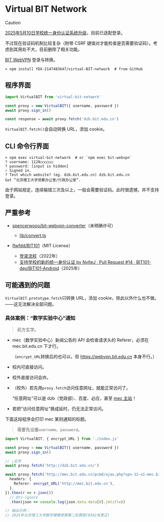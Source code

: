 # Virtual BIT Network

> [!CAUTION]
> [2025年5月10日学校统一身份认证系统升级](https://itc.bit.edu.cn/tzgg/997be9f3c1fe4c26a33285f60d3003dc.htm)，目前已适配登录。
>
> 不过现在验证码机制比较复杂（附带 CSRF 键值对才能检查是否需要验证码）。考虑到其用处不大，目前删除了相关功能。

[BIT WebVPN](https://webvpn.bit.edu.cn) 登录与转换。

```shell
> npm install YDX-2147483647/virtual-BIT-network  # from GitHub
```

## 程序界面

```typescript
import VirtualBIT from 'virtual-bit-network'

const proxy = new VirtualBIT({ username, password })
await proxy.sign_in()

const response = await proxy.fetch('dzb.bit.edu.cn')
```

`VirtualBIT.fetch()`会自动转换 URL，添加 cookie。

## CLI 命令行界面

```shell
> npm exec virtual-bit-network  # or `npm exec bit-webvpn`
? username: 1120○○○○○○
? password: [input is hidden]
✓ Signed in.
? Test which website? (eg. dzb.bit.edu.cn) dzb.bit.edu.cn
Got “北京理工大学党委办公室/行政办公室”.
```

由于网站规定，连续输错三次及以上，一般会需要验证码。此时很遗憾，并不支持登录。

<!-- ![验证码图像被直接显示到终端](https://s2.loli.net/2022/08/03/zQxtpAW5jrwV918.jpg) -->

## 严重参考

- [spencerwooo/bit-webvpn-converter](https://github.com/spencerwooo/bit-webvpn-converter)（未明确许可）

  - [lib/convert.ts](https://github.com/spencerwooo/bit-webvpn-converter/blob/1c94647e9e6e9fe3ce3e6fd43ffde70e10127f48/lib/convert.ts)

- [flwfdd/BIT101](https://github.com/flwfdd/BIT101)（MIT License）
  - [登录流程](https://github.com/flwfdd/BIT101/blob/e196258e6048db798baeaeb8a03d098ae7ca4479/doc/README.md#%E5%AD%A6%E6%A0%A1%E7%BB%9F%E4%B8%80%E8%BA%AB%E4%BB%BD%E8%AE%A4%E8%AF%81%E7%99%BB%E5%BD%95%E6%B5%81%E7%A8%8B)（2022年）
  - [支持学校的新的统一身份认证 by NylteJ · Pull Request #14 · BIT101-dev/BIT101-Android](https://github.com/BIT101-dev/BIT101-Android/pull/14)（2025年）

## 可能遇到的问题

`VirtualBIT.prototype.fetch`只转换 URL，添加 cookie，除此以外什么也不做。——这无法解决全部问题。

### 具体案例：“数学实验中心”通知

> 前方玄学。

- mec（数学实验中心）新闻公告的 API 会检查请求头的 Referer，必须在 mec.bit.edu.cn 下才行。

  （`encrypt_URL`转换后的也可以，但 https://webvpn.bit.edu.cn 本身不行。）

- 校内可直接访问。

- 校外直接访问会炸。

- （校外）若先用`proxy.fetch`访问任意网址，就能正常访问了。

  “任意网址”可以是 dzb（党政部）、百度、必应，甚至 [mec 主站](http://mec.bit.edu.cn)！

- 若把“访问任意网址”换成延时，仍无法正常访问。

下面这段程序会打印 mec 某则通知的标题。

> 需要先设置`username`、`password`。

```typescript
import VirtualBIT, { encrypt_URL } from './index.js'

const proxy = new VirtualBIT({ username, password })
await proxy.sign_in()

// ↓玄学
await proxy.fetch('http://dzb.bit.edu.cn/')

await proxy.fetch('http://mec.bit.edu.cn/pcmd/ajax.php?vpn-12-o1-mec.bit.edu.cn&act=getmanage_nologin&w=新闻公告', {
  headers: {
    Referer: encrypt_URL('http://mec.bit.edu.cn'),
  },
}).then(r => r.json())
  // @ts-ignore
  .then(json => console.log(json.data.data[0].jmtitle))

// 输出示例：
// 2025年北京理工大学数学建模竞赛第二轮赛题(0502有更正)
```

